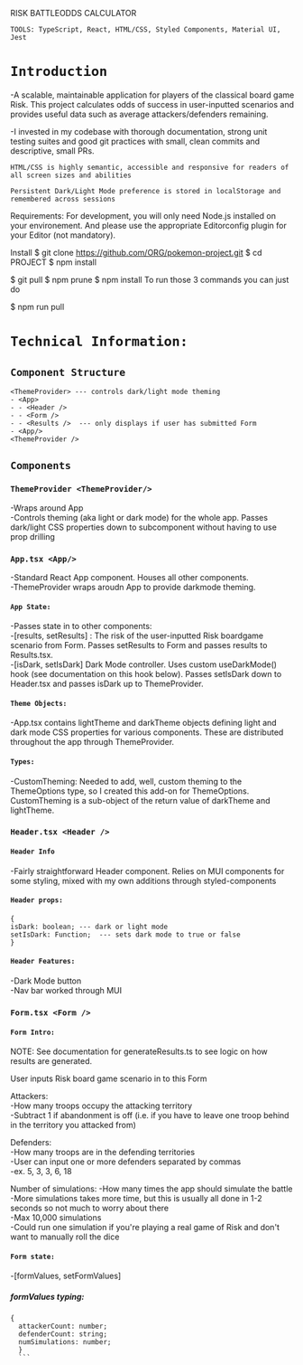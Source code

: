 RISK BATTLEODDS CALCULATOR

`TOOLS: TypeScript, React, HTML/CSS, Styled Components, Material UI, Jest`


# `Introduction`

-A scalable, maintainable application for players of the classical board game Risk. This project calculates odds of success in user-inputted scenarios and provides useful data such as average attackers/defenders remaining. 

-I invested in my codebase with thorough documentation, strong unit testing suites and good git practices with small, clean commits and descriptive, small PRs. 

`HTML/CSS is highly semantic, accessible and responsive for readers of all screen sizes and abilities`

`Persistent Dark/Light Mode preference is stored in localStorage and remembered across sessions`

Requirements:
For development, you will only need Node.js installed on your environement. And please use the appropriate Editorconfig plugin for your Editor (not mandatory).

Install
$ git clone https://github.com/ORG/pokemon-project.git
$ cd PROJECT
$ npm install


$ git pull
$ npm prune
$ npm install
To run those 3 commands you can just do

$ npm run pull


# `Technical Information:`

## `Component Structure`
```
<ThemeProvider> --- controls dark/light mode theming
- <App>
- - <Header />
- - <Form />
- - <Results />  --- only displays if user has submitted Form
- <App/>
<ThemeProvider />
```

## `Components`

### `ThemeProvider <ThemeProvider/>`
  -Wraps around App \
  -Controls theming (aka light or dark mode) for the whole app. Passes dark/light CSS properties down to subcomponent without having to use prop drilling

### `App.tsx <App/>`
  -Standard React App component. Houses all other components. \
  -ThemeProvider wraps aroudn App to provide darkmode theming.

#### `App State:`
  -Passes state in to other components:\
  -[results, setResults] : The risk of the user-inputted Risk boardgame scenario from Form. Passes setResults to Form and passes results to Results.tsx. \
  -[isDark, setIsDark] Dark Mode controller. Uses custom useDarkMode() hook (see documentation on this hook below). Passes setIsDark down to Header.tsx and passes isDark up to ThemeProvider.
  
 #### `Theme Objects:`
   -App.tsx contains lightTheme and darkTheme objects defining light and dark mode CSS properties for various components. These are distributed throughout the app through ThemeProvider.
 
 #### `Types:`
  -CustomTheming: Needed to add, well, custom theming to the ThemeOptions type, so I created this add-on for ThemeOptions. CustomTheming is a sub-object of the return value of darkTheme and lightTheme.

### `Header.tsx <Header />`

#### `Header Info`
  -Fairly straightforward Header component. Relies on MUI components for some styling, mixed with my own additions through styled-components

#### `Header props:`
  ```
  {
  isDark: boolean; --- dark or light mode
  setIsDark: Function;  --- sets dark mode to true or false
  }
  ```
  
#### `Header Features:`
  -Dark Mode button \
  -Nav bar worked through MUI
  
### `Form.tsx <Form />`

#### `Form Intro:`
  
  NOTE: See documentation for generateResults.ts to see logic on how results are generated.

  User inputs Risk board game scenario in to this Form 
  
  Attackers: \
    -How many troops occupy the attacking territory \
    -Subtract 1 if abandonment is off (i.e. if you have to leave one troop behind in the territory you attacked from) 
  
  Defenders: \
    -How many troops are in the defending territories \
    -User can input one or more defenders separated by commas \
      -ex. 5, 3, 3, 6, 18 
  
  Number of simulations:
    -How many times the app should simulate the battle \
    -More simulations takes more time, but this is usually all done in 1-2 seconds so not much to worry about there \
    -Max 10,000 simulations \
    -Could run one simulation if you're playing a real game of Risk and don't want to manually roll the dice
    
 #### `Form state:`
  -[formValues, setFormValues]
  
 ##### formValues typing:
  ```
  {
    attackerCount: number;
    defenderCount: string;
    numSimulations: number;
    }
    ```
   
